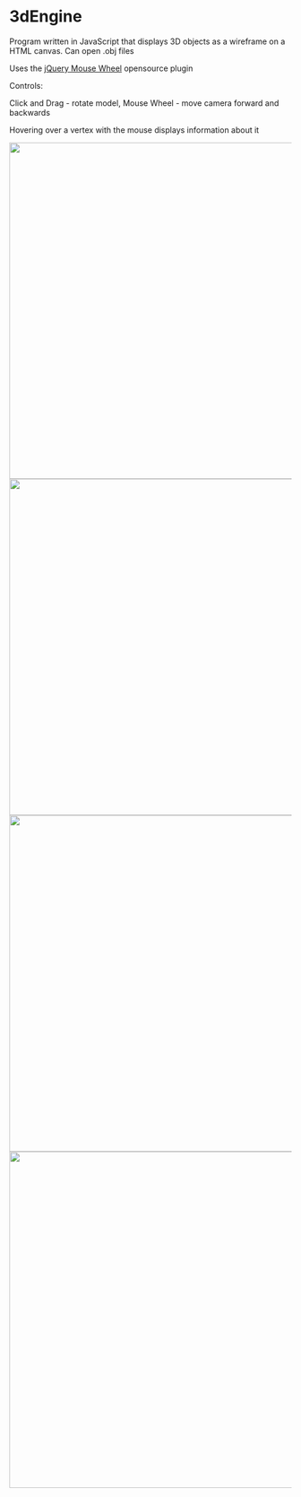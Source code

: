 # 3dEngine
Program written in JavaScript that displays 3D objects as a wireframe on a HTML canvas. 
Can open .obj files

Uses the [jQuery Mouse Wheel](https://github.com/jquery/jquery-mousewheel) opensource plugin

Controls:

Click and Drag - rotate model,
Mouse Wheel - move camera forward and backwards

Hovering over a vertex with the mouse displays information about it

<img src="https://media.giphy.com/media/3gP97wmjMrR29181rG/giphy.gif" width="600"/>
<img src="https://media.giphy.com/media/EMPmOPZ5bkUesvVrQv/giphy.gif" width="600"/>
<img src="https://i.imgur.com/Ouv1uLq.png" width="600"/>
<img src="https://i.imgur.com/lhH8lgS.png" width="600"/>
